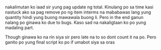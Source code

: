 nakalimutan ko iaad sir yung pag update ng total. Kinulang po sa time kasi nastuck ako sa pag remove po ng item interms na mababawas lang yung quantity hindi yung buong mawawala buong li. Pero in the end ganun nalang po ginawa ko due to bugs. Kaso sad na nakaligtaan ko po yung madaling part.

Though ginawa ko na rin siya sir pero late na to so dont count it na po. Pero ganito po yung final script ko po if umabot siya sa oras
